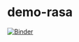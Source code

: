 # demo-rasa

[![Binder](https://mybinder.org/badge_logo.svg)](https://mybinder.org/v2/gh/bianca-monique/demo-rasa/HEAD)
